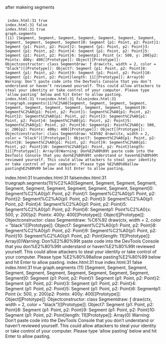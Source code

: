 after makeing segments
```output

 index.html:31 true
index.html:31 false
index.html:31 true
graph.segments
(11) [Segment, Segment, Segment, Segment, Segment, Segment, Segment, Segment, Segment, Segment, Segment]0: Segment {p1: Point, p2: Point}1: Segment {p1: Point, p2: Point}2: Segment {p1: Point, p2: Point}3: Segment {p1: Point, p2: Point}4: Segment {p1: Point, p2: Point}5: Segment {p1: Point, p2: Point}6: Segmentp1: Point {x: 500, y: 200}p2: Pointx: 400y: 400[[Prototype]]: Object[[Prototype]]: Objectconstructor: class Segmentdraw: ƒ draw(ctx, width = 2, color = "black")[[Prototype]]: Object7: Segment {p1: Point, p2: Point}8: Segment {p1: Point, p2: Point}9: Segment {p1: Point, p2: Point}10: Segment {p1: Point, p2: Point}length: 11[[Prototype]]: Array(0)
Warning: Don’t paste code into the DevTools Console that you don’t understand or haven’t reviewed yourself. This could allow attackers to steal your identity or take control of your computer. Please type ‘allow pasting’ below and hit Enter to allow pasting.
index.html:31 trueindex.html:31 falseindex.html:31 truegraph.segments(11)%C2%A0[Segment, Segment, Segment, Segment, Segment, Segment, Segment, Segment, Segment, Segment, Segment]0: Segment%C2%A0{p1: Point, p2: Point}1: Segment%C2%A0{p1: Point, p2: Point}2: Segment%C2%A0{p1: Point, p2: Point}3: Segment%C2%A0{p1: Point, p2: Point}4: Segment%C2%A0{p1: Point, p2: Point}5: Segment%C2%A0{p1: Point, p2: Point}6: Segmentp1: Point%C2%A0{x: 500, y: 200}p2: Pointx: 400y: 400[[Prototype]]: Object[[Prototype]]: Objectconstructor: class Segmentdraw: %C6%92 draw(ctx, width = 2, color = "black")[[Prototype]]: Object7: Segment%C2%A0{p1: Point, p2: Point}8: Segment%C2%A0{p1: Point, p2: Point}9: Segment%C2%A0{p1: Point, p2: Point}10: Segment%C2%A0{p1: Point, p2: Point}length: 11[[Prototype]]: Array(0)Warning: Don%E2%80%99t paste code into the DevTools Console that you don%E2%80%99t understand or haven%E2%80%99t reviewed yourself. This could allow attackers to steal your identity or take control of your computer. Please type %E2%80%98allow pasting%E2%80%99 below and hit Enter to allow pasting.
```
index.html:31 trueindex.html:31 falseindex.html:31 truegraph.segments(11)%C2%A0[Segment, Segment, Segment, Segment, Segment, Segment, Segment, Segment, Segment, Segment, Segment]0: Segment%C2%A0{p1: Point, p2: Point}1: Segment%C2%A0{p1: Point, p2: Point}2: Segment%C2%A0{p1: Point, p2: Point}3: Segment%C2%A0{p1: Point, p2: Point}4: Segment%C2%A0{p1: Point, p2: Point}5: Segment%C2%A0{p1: Point, p2: Point}6: Segmentp1: Point%C2%A0{x: 500, y: 200}p2: Pointx: 400y: 400[[Prototype]]: Object[[Prototype]]: Objectconstructor: class Segmentdraw: %C6%92 draw(ctx, width = 2, color = "black")[[Prototype]]: Object7: Segment%C2%A0{p1: Point, p2: Point}8: Segment%C2%A0{p1: Point, p2: Point}9: Segment%C2%A0{p1: Point, p2: Point}10: Segment%C2%A0{p1: Point, p2: Point}length: 11[[Prototype]]: Array(0)Warning: Don%E2%80%99t paste code into the DevTools Console that you don%E2%80%99t understand or haven%E2%80%99t reviewed yourself. This could allow attackers to steal your identity or take control of your computer. Please type %E2%80%98allow pasting%E2%80%99 below and hit Enter to allow pasting.
index.html:31 true
index.html:31 false
index.html:31 true
graph.segments
(11) [Segment, Segment, Segment, Segment, Segment, Segment, Segment, Segment, Segment, Segment, Segment]0: Segment {p1: Point, p2: Point}1: Segment {p1: Point, p2: Point}2: Segment {p1: Point, p2: Point}3: Segment {p1: Point, p2: Point}4: Segment {p1: Point, p2: Point}5: Segment {p1: Point, p2: Point}6: Segmentp1: Point {x: 500, y: 200}p2: Pointx: 400y: 400[[Prototype]]: Object[[Prototype]]: Objectconstructor: class Segmentdraw: ƒ draw(ctx, width = 2, color = "black")[[Prototype]]: Object7: Segment {p1: Point, p2: Point}8: Segment {p1: Point, p2: Point}9: Segment {p1: Point, p2: Point}10: Segment {p1: Point, p2: Point}length: 11[[Prototype]]: Array(0)
Warning: Don’t paste code into the DevTools Console that you don’t understand or haven’t reviewed yourself. This could allow attackers to steal your identity or take control of your computer. Please type ‘allow pasting’ below and hit Enter to allow pasting.